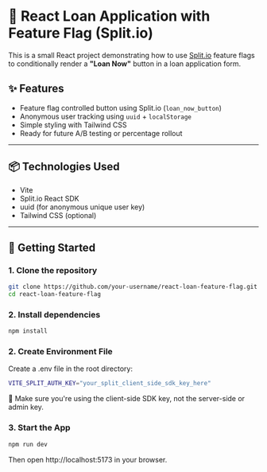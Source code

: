 # 🏦 React Loan Application with Feature Flag (Split.io)

This is a small React project demonstrating how to use [Split.io](https://www.split.io/) feature flags to conditionally render a **"Loan Now"** button in a loan application form.

## ✨ Features

- Feature flag controlled button using Split.io (`loan_now_button`)
- Anonymous user tracking using `uuid` + `localStorage`
- Simple styling with Tailwind CSS
- Ready for future A/B testing or percentage rollout

---

## 📦 Technologies Used

- Vite
- Split.io React SDK
- uuid (for anonymous unique user key)
- Tailwind CSS (optional)

---

## 🚀 Getting Started

### 1. Clone the repository

```bash
git clone https://github.com/your-username/react-loan-feature-flag.git
cd react-loan-feature-flag
```

### 2. Install dependencies

```bash
npm install
```

### 2. Create Environment File

Create a .env file in the root directory:

```bash
VITE_SPLIT_AUTH_KEY="your_split_client_side_sdk_key_here"
```

📝 Make sure you're using the client-side SDK key, not the server-side or admin key.

### 3. Start the App

```bash
npm run dev
```

Then open http://localhost:5173 in your browser.
